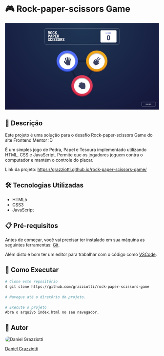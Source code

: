 # 🎮 Rock-paper-scissors Game

![](./assets/images/app-screenshot.png)

## 📄 Descrição

Este projeto é uma solução para o desafio Rock-paper-scissors Game do site Frontend Mentor :D

É um simples jogo de Pedra, Papel e Tesoura implementado utilizando HTML, CSS e JavaScript. Permite que os jogadores joguem contra o computador e mantém o controle do placar.

Link da projeto: https://grazziotti.github.io/rock-paper-scissors-game/

## 🛠 Tecnologias Utilizadas

- HTML5
- CSS3
- JavaScript

## 📋 Pré-requisitos

Antes de começar, você vai precisar ter instalado em sua máquina as seguintes ferramentas: [Git](https://git-scm.com/).

Além disto é bom ter um editor para trabalhar com o código como [VSCode](https://code.visualstudio.com/).

## 🚀 Como Executar

```bash
# Clone este repositório
$ git clone https://github.com/grazziotti/rock-paper-scissors-game

# Navegue até o diretório do projeto.

# Execute o projeto
Abra o arquivo index.html no seu navegador.
```

## 👤 Autor

<img style="border-radius: 50px" alt="Daniel Grazziotti" title="Daniel Grazziotti" src="https://avatars.githubusercontent.com/grazziotti" height="100" width="100" />

[Daniel Grazziotti](https://github.com/grazziotti)
